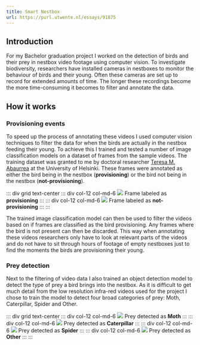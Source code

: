 ```yaml
---
title: Smart Nestbox
url: https://purl.utwente.nl/essays/91875
---
```


## Introduction
For my Bachelor graduation project I worked on the detection of birds and their prey in nestbox video footage using computer vision. To investigate biodiversity, researchers have installed cameras in nestboxes to monitor the behaviour of birds and their young. Often these cameras are set up to record for extended amounts of time. The longer these recordings become the more time-consuming it becomes to filter and annotate the data.

## How it works
### Provisioning events
To speed up the process of annotating these videos I used computer vision techniques to filter the data for when the birds are actually in the nestbox feeding their young. To achieve this I trained and tested a number of image classification models on a dataset of frames from the sample videos. The training dataset was granted to me by doctoral researcher [Teresa M. Abaurrea](https://researchportal.helsinki.fi/en/persons/teresa-maria-abaurrea-fernandez-de-arcaya) at the University of Helsinki. These frames were annotated as either the bird being in the nestbox (**provisioning**) or the bird not being in the nestbox (**not-provisioning**).

::: div grid text-center
 ::: div col-12 col-md-6
 ![](/images/projects/smart-nestbox/provisioning.jpg)
 Frame labeled as **provisioning**
 :::
 ::: div col-12 col-md-6
 ![](/images/projects/smart-nestbox/not-provisioning.jpg)
 Frame labeled as **not-provisioning**
 :::
:::

The trained image classification model can then be used to filter the videos based on if frames are classified as the bird provisioning. Any frames where the bird is not present can then be discarded. This way when annotating these videos researchers only have to look at relevant parts of the videos and do not have to sit through hours of footage of empty nestboxes just to find the moments the birds are provisioning their young.

### Prey detection
Next to the filtering of video data I also trained an object detection model to detect the type of prey a bird brings into the nestbox. As it is difficult to get much detail from the low resolution infra-red videos used for the project I chose to train the model to detect four broad categories of prey: Moth, Caterpillar, Spider and Other. 

::: div grid text-center
 ::: div col-12 col-md-6
  ![](/images/projects/smart-nestbox/prey-moth.jpg)
  Prey detected as **Moth**
 :::
 ::: div col-12 col-md-6
  ![](/images/projects/smart-nestbox/prey-caterpillar.jpg)
  Prey detected as **Caterpillar**
 :::
 ::: div col-12 col-md-6
  ![](/images/projects/smart-nestbox/prey-spider.jpg)
  Prey detected as **Spider**
 :::
 ::: div col-12 col-md-6
  ![](/images/projects/smart-nestbox/prey-other.jpg)
  Prey detected as **Other**
 :::
:::
